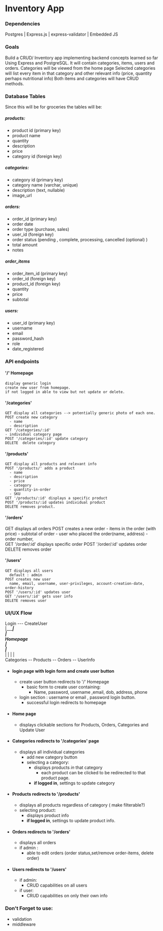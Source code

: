 # Inventory App
### Dependencies
Postgres | Express.js | express-validator | Embedded JS

### Goals
Build a CRUD/ Inventory app implementing backend concepts learned so far Using Express and PostgreSQL.
It will contain categories, items, users and orders.
Categories will be viewed from the home page
Selected categories will list every item in that category and other relevant info (price, quantity perhaps nutritional info)
Both items and categories will have CRUD methods.

### Database Tables
Since this will be for groceries the tables will be: 
##### products:  
  - product id (primary key)
  - product name 
  - quantity
  - description
  - price
  - category id (foreign key) 
##### categories:
  - category id (primary key)
  - category name (varchar, unique)
  - description (text,  nullable)
  - image_url
##### orders:
  - order_id (primary key)
  - order date
  - order type (purchase, sales)
  - user_id (foreign key)
  - order status (pending , complete, processing, cancelled (optional) )
  - total amount
  - notes
##### order_items
  - order_item_id (primary key)
  - order_id (foreign key)
  - product_id (foreign key)
  - quantity
  - price
  - subtotal
##### users:
  - user_id (primary key)
  - username
  - email
  - password_hash
  - role
  - date_registered

### API endpoints

  #### '/' Homepage
    display generic login
    create new user from homepage.
    if not logged in able to view but not update or delete.

  #### '/categories'
    GET display all categories --> potentially generic photo of each one.
    POST create new category
      - name
      - description
    GET '/categories/:id' 
    - individual category page
    POST '/categories/:id' update category
    DELETE  delete category

  #### '/products'
    GET display all products and relevant info
    POST '/products/' adds a product
      - name
      - description
      - price
      - category
      - quantity-in-order
      - SKU
    GET '/products/:id' displays a specific product
    POST '/products/:id updates individual product
    DELETE removes product.

  #### '/orders'
   GET displays all orders
   POST creates a new order
    - items in the order (with price)
    - subtotal of order
    - user who placed the order(name, address)
    - order number,  
   GET '/order/:id' displays specific order
   POST '/order/:id' updates order
   DELETE removes order
  
  #### '/users'
    GET displays all users
      default : admin
    POST creates new user
      name, email, username, user-privileges, account-creation-date, order-history
    POST '/users/:id' updates user
    GET '/users/:id' gets user info
    DELETE removes user

### UI/UX Flow
 
  Login --- CreateUser   
    |____________|  
                 |  
              Homepage  
                 |  
    _____________|______________________  
    |            |          |          |  
Categories -- Products -- Orders -- UserInfo  


- #### login page with login form and create user button 
  - create user button redirects to '/' Homepage
    - basic form to create user containing:
      - Name, password, username ,email, dob, address, phone
  - login section : username or email , password login button.
    - successful login redirects to homepage
- #### Home page 
  - displays clickable sections for Products, Orders, Categories and Update User
- #### Categories redirects to '/categories' page
  - displays all individual categories
    - add new category button
    - selecting a category:
      - displays products *in* that category
        - each product can be clicked to be redirected to that product page. 
      - __if logged in__, settings to update category
- #### Products redirects to '/products'
  - displays all products regardless of category ( make filterable?)
  - selecting product:
    - displays product info
    - __if logged in__, settings to update product info.
- #### Orders redirects to '/orders'
    - displays all orders
  - if admin : 
    - able to edit orders (order status,set/remove order-items, delete order)
- #### Users redirects to '/users'
  - if admin:
    - CRUD capabilities on all users
  - if user:
    - CRUD capabilities on only their own info

### Don't Forget to use:
- validation
- middleware
